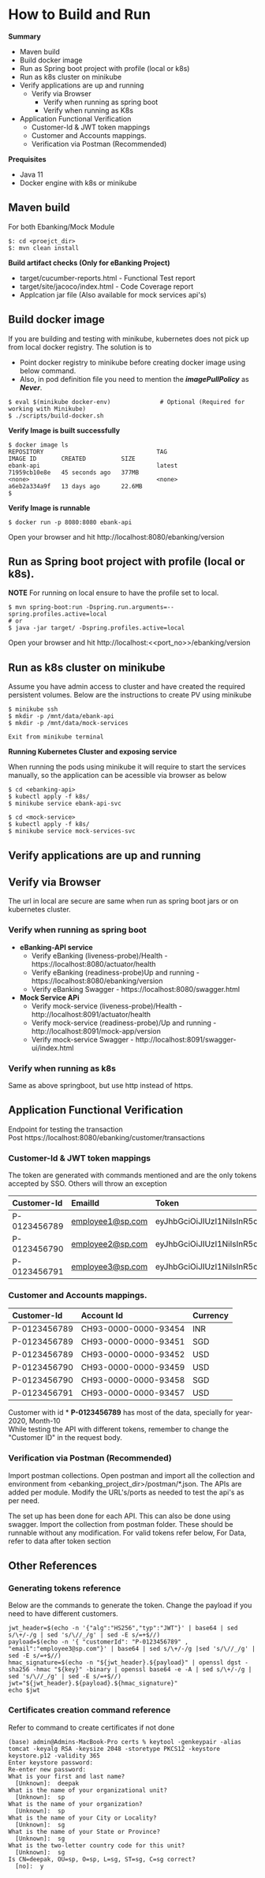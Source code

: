 # How to Build and Run

**Summary**
* Maven build
* Build docker image
* Run as Spring boot project with profile (local or k8s)
* Run as k8s cluster on minikube
* Verify applications are up and running
  * Verify via Browser
    * Verify when running as spring boot
    * Verify when running as K8s
* Application Functional Verification
  * Customer-Id & JWT token mappings
  * Customer and Accounts mappings.
  * Verification via Postman (Recommended)



**Prequisites**
* Java 11
* Docker engine with k8s or minikube 


## Maven build

For both Ebanking/Mock Module
```shell
$: cd <proejct_dir>
$: mvn clean install
```

**Build artifact checks (Only for eBanking Project)**
* target/cucumber-reports.html - Functional Test report
* target/site/jacoco/index.html - Code Coverage report
* Applcation jar file (Also available for mock services api's)


## Build docker image

If you are building and testing with minikube, kubernetes does not pick up from local docker registry. 
The solution is to 
* Point docker registry to minikube before creating docker image using below command. 
* Also, in pod definition file you need to mention the ***imagePullPolicy*** as ***Never***. 

```shell
$ eval $(minikube docker-env)              # Optional (Required for working with Minikube)
$ ./scripts/build-docker.sh
```

**Verify Image is built successfully**

```shell
$ docker image ls
REPOSITORY                                TAG                       IMAGE ID       CREATED          SIZE
ebank-api                                 latest                    71959cb10e8e   45 seconds ago   377MB
<none>                                    <none>                    a6eb2a334a9f   13 days ago      22.6MB
$
```
**Verify Image is runnable**
```shell
$ docker run -p 8080:8080 ebank-api
```
Open your browser and hit http://localhost:8080/ebanking/version


## Run as Spring boot project with profile (local or k8s).
**NOTE** For running on local ensure to have the profile set to local.
```shell
$ mvn spring-boot:run -Dspring.run.arguments=--spring.profiles.active=local
# or
$ java -jar target/ -Dspring.profiles.active=local
```
Open your browser and hit http://localhost:<<port_no>>/ebanking/version


## Run as k8s cluster on minikube

Assume you have admin access to cluster and have created the required persistent volumes. Below are the instructions to create PV using minikube
```shell
$ minikube ssh
$ mkdir -p /mnt/data/ebank-api
$ mkdir -p /mnt/data/mock-services

Exit from minikube terminal
```

**Running Kubernetes Cluster and exposing service**

When running the pods using minikube it will require to start the services manually, so the application can be acessible via browser as below
```shell
$ cd <ebanking-api>
$ kubectl apply -f k8s/
$ minikube service ebank-api-svc

$ cd <mock-service>
$ kubectl apply -f k8s/
$ minikube service mock-services-svc
```

## Verify applications are up and running

## Verify via Browser
The url in local are secure are same when run as spring boot jars or on kubernetes cluster.

### Verify when running as spring boot
* **eBanking-API service**
    * Verify eBanking (liveness-probe)/Health - https://localhost:8080/actuator/health
    * Verify eBanking (readiness-probe)Up and running - https://localhost:8080/ebanking/version
    * Verify eBanking Swagger - https://localhost:8080/swagger.html
* **Mock Service APi**
    * Verify mock-service (liveness-probe)/Health - http://localhost:8091/actuator/health
    * Verify mock-service (readiness-probe)/Up and running - http://localhost:8091/mock-app/version 
    * Verify mock-service Swagger - http://localhost:8091/swagger-ui/index.html


### Verify when running as k8s
  Same as above springboot, but use http instead of https.

## Application Functional Verification

Endpoint for testing the transaction <br>
Post https://localhost:8080/ebanking/customer/transactions



### Customer-Id & JWT token mappings
The token are generated with commands mentioned and are the only tokens accepted by SSO. Others will throw an exception

|Customer-Id|EmailId| Token |
|:-----|:-----|:--------|
|P-0123456789|employee1@sp.com|eyJhbGciOiJIUzI1NiIsInR5cCI6IkpXVCJ9.eyAiY3VzdG9tZXJJZCI6ICJQLTAxMjM0NTY3ODkiICwgImVtYWlsIjoiZW1wbG95ZWUxQHNwLmNvbSJ9.XbgM2NJiTKhuSgzL6MUNU1uarkUoH0kIASs5_JLbSGg|
|P-0123456790|employee2@sp.com|eyJhbGciOiJIUzI1NiIsInR5cCI6IkpXVCJ9.eyAiY3VzdG9tZXJJZCI6ICJQLTAxMjM0NTY3ODkiICwgImVtYWlsIjoiZW1wbG95ZWUyQHNwLmNvbSJ9.3mJ0aHF21El_bsfBvwIccxvOcg6_qa_KvlJmWC56XuA|
|P-0123456791|employee3@sp.com|eyJhbGciOiJIUzI1NiIsInR5cCI6IkpXVCJ9.eyAiY3VzdG9tZXJJZCI6ICJQLTAxMjM0NTY3ODkiICwgImVtYWlsIjoiZW1wbG95ZWUzQHNwLmNvbSJ9.nLxacDiNrEOcvZ-qlGgJ1ugEGNBxTck2AwFBIwZBsS0|


### Customer and Accounts mappings.
|Customer-Id|Account Id| Currency|
|:-----|:-----|:--------|
|P-0123456789|CH93-0000-0000-93454|INR|
|P-0123456789|CH93-0000-0000-93451|SGD|
|P-0123456789|CH93-0000-0000-93452|USD|
|P-0123456790|CH93-0000-0000-93459|USD|
|P-0123456790|CH93-0000-0000-93458|SGD|
|P-0123456791|CH93-0000-0000-93457|USD|

Customer with id * **P-0123456789** has most of the data, specially for year-2020, Month-10   
While testing the API with different tokens, remember to change the "Customer ID" in the request body.

### Verification via Postman (Recommended)
Import postman collections. Open postman and import all the collection and environment from <ebanking_project_dir>/postman/*.json. The APIs are added per module. Modify the URL's/ports as needed to test the api's as per need.

The set up has been done for each API. This can also be done using swagger.
Import the collection from postman folder. These should be runnable without any modification. For valid tokens refer below,
For Data, refer to data after token section




## Other References
### Generating tokens reference
Below are the commands to generate the token. Change the payload if you need to have different customers. 
```shell
jwt_header=$(echo -n '{"alg":"HS256","typ":"JWT"}' | base64 | sed s/\+/-/g | sed 's/\//_/g' | sed -E s/=+$//)
payload=$(echo -n '{ "customerId": "P-0123456789" , "email":"employee3@sp.com"}' | base64 | sed s/\+/-/g |sed 's/\//_/g' |  sed -E s/=+$//)
hmac_signature=$(echo -n "${jwt_header}.${payload}" | openssl dgst -sha256 -hmac "${key}" -binary | openssl base64 -e -A | sed s/\+/-/g | sed 's/\//_/g' | sed -E s/=+$//)
jwt="${jwt_header}.${payload}.${hmac_signature}"
echo $jwt
```


### Certificates creation command reference
Refer to command to create certificates if not done
```shell
(base) admin@Admins-MacBook-Pro certs % keytool -genkeypair -alias tomcat -keyalg RSA -keysize 2048 -storetype PKCS12 -keystore keystore.p12 -validity 365
Enter keystore password:  
Re-enter new password: 
What is your first and last name?
  [Unknown]:  deepak
What is the name of your organizational unit?
  [Unknown]:  sp
What is the name of your organization?
  [Unknown]:  sp
What is the name of your City or Locality?
  [Unknown]:  sg
What is the name of your State or Province?
  [Unknown]:  sg
What is the two-letter country code for this unit?
  [Unknown]:  sg
Is CN=deepak, OU=sp, O=sp, L=sg, ST=sg, C=sg correct?
  [no]:  y

```

















